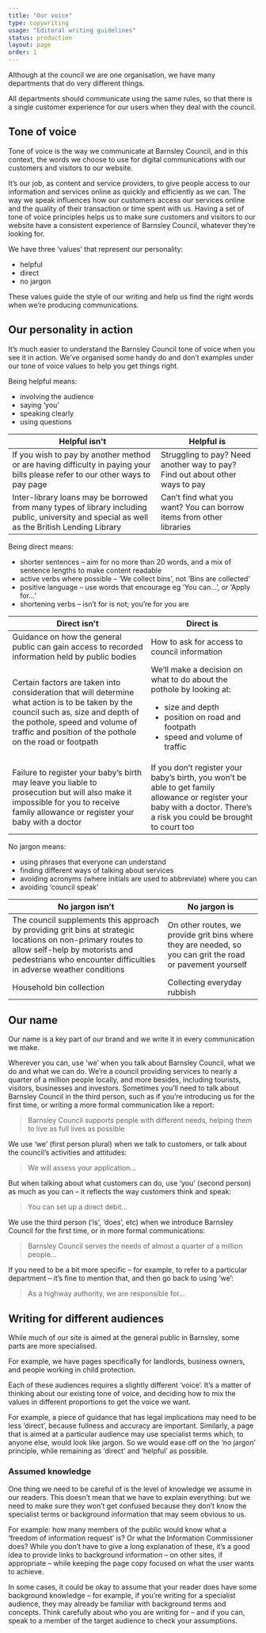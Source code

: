 ```yaml
---
title: "Our voice"
type: copywriting
usage: "Editoral writing guidelines"
status: production
layout: page
order: 1
---
```


Although at the council we are one organisation, we have many departments that do very different things.

All departments should communicate using the same rules, so that there is a single customer experience for our users when they deal with the council.

## Tone of voice

Tone of voice is the way we communicate at Barnsley Council, and in this context, the words we choose to use for digital communications with our customers and visitors to our website.

It’s our job, as content and service providers, to give people access to our information and services online as quickly and efficiently as we can. The way we speak influences how our customers access our services online and the quality of their transaction or time spent with us. Having a set of tone of voice principles helps us to make sure customers and visitors to our website have a consistent experience of Barnsley Council, whatever they’re looking for.

We have three ‘values’ that represent our personality:

* helpful
* direct
* no jargon

These values guide the style of our writing and help us find the right words when we’re producing communications.

## Our personality in action

It’s much easier to understand the Barnsley Council tone of voice when you see it in action. We’ve organised some handy do and don’t examples under our tone of voice values to help you get things right.

Being helpful means:

* involving the audience
* saying ‘you’
* speaking clearly
* using questions

| Helpful isn't | Helpful is |
| ------------- | ---------- |
| If you wish to pay by another method or are having difficulty in paying your bills please refer to our other ways to pay page | Struggling to pay? Need another way to pay? Find out about other ways to pay |
| Inter-library loans may be borrowed from many types of library including public, university and special as well as the British Lending Library | Can’t find what you want? You can borrow items from other libraries |

Being direct means:

* shorter sentences – aim for no more than 20 words, and a mix of sentence lengths to make content readable
* active verbs where possible – ‘We collect bins’, not ‘Bins are collected’
* positive language – use words that encourage eg ‘You can…’, or ‘Apply for…’
* shortening verbs – isn’t for is not; you’re for you are

| Direct isn’t | Direct is |
| ------------ | --------- |
| Guidance on how the general public can gain access to recorded information held by public bodies | How to ask for access to council information |
| Certain factors are taken into consideration that will determine what action is to be taken by the council such as, size and depth of the pothole, speed and volume of traffic and position of the pothole on the road or footpath    | We’ll make a decision on what to do about the pothole by looking at: <ul><li>size and depth</li><li>position on road and footpath</li><li>speed and volume of traffic</li></ul> |
| Failure to register your baby’s birth may leave you liable to prosecution but will also make it impossible for you to receive family allowance or register your baby with a doctor | If you don’t register your baby’s birth, you won’t be able to get family allowance or register your baby with a doctor. There’s a risk you could be brought to court too |

No jargon means:

* using phrases that everyone can understand
* finding different ways of talking about services
* avoiding acronyms (where initials are used to abbreviate) where you can
* avoiding ‘council speak’

| No jargon isn’t | No jargon is |
| --------------- | ------------ |
| The council supplements this approach by providing grit bins at strategic locations on non-primary routes to allow self-help by motorists and pedestrians who encounter difficulties in adverse weather conditions | On other routes, we provide grit bins where they are needed, so you can grit the road or pavement yourself |
| Household bin collection | Collecting everyday rubbish |

## Our name

Our name is a key part of our brand and we write it in every communication we make.

Wherever you can, use ‘we’ when you talk about Barnsley Council, what we do and what we can do. We’re a council providing services to nearly a quarter of a million people locally, and more besides, including tourists, visitors, businesses and investors. Sometimes you’ll need to talk about Barnsley Council in the third person, such as if you’re introducing us for the first time, or writing a more formal communication like a report:

> Barnsley Council supports people with different needs, helping them to live as full lives as possible

We use ‘we’ (first person plural) when we talk to customers, or talk about the council’s activities and attitudes:

> We will assess your application…

But when talking about what customers can do, use ‘you’ (second person) as much as you can – it reflects the way customers think and speak:

> You can set up a direct debit…

We use the third person (‘is’, ‘does’, etc) when we introduce Barnsley Council for the first time, or in more formal communications:

> Barnsley Council serves the needs of almost a quarter of a million people…

If you need to be a bit more specific – for example, to refer to a particular department – it’s fine to mention that, and then go back to using ‘we’:

> As a highway authority, we are responsible for…

## Writing for different audiences

While much of our site is aimed at the general public in Barnsley, some parts are more specialised.

For example, we have pages specifically for landlords, business owners, and people working in child protection.

Each of these audiences requires a slightly different ‘voice’. It’s a matter of thinking about our existing tone of voice, and deciding how to mix the values in different proportions to get the voice we want.

For example, a piece of guidance that has legal implications may need to be less ‘direct’, because fullness and accuracy are important. Similarly, a page that is aimed at a particular audience may use specialist terms which, to anyone else, would look like jargon. So we would ease off on the ‘no jargon’ principle, while remaining as ‘direct’ and ‘helpful’ as possible.

### Assumed knowledge

One thing we need to be careful of is the level of knowledge we assume in our readers. This doesn’t mean that we have to explain everything: but we need to make sure they won’t get confused because they don’t know the specialist terms or background information that may seem obvious to us.

For example: how many members of the public would know what a ‘freedom of information request’ is? Or what the Information Commissioner does? While you don’t have to give a long explanation of these, it’s a good idea to provide links to background information – on other sites, if appropriate – while keeping the page copy focused on what the user wants to achieve.

In some cases, it could be okay to assume that your reader does have some background knowledge – for example, if you’re writing for a specialist audience, they may already be familiar with background terms and concepts. Think carefully about who you are writing for – and if you can, speak to a member of the target audience to check your assumptions.